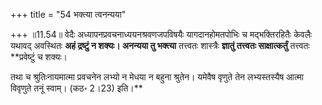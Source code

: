 +++
title = "54 भक्त्या त्वनन्यया"

+++
॥11.54॥ वेदैः अध्यापनप्रवचनाध्ययनश्रवणजपविषयैः यागदानहोमतपोभिः च
मद्भक्तिरहितैः केवलैः यथावद् अवस्थितः **अहं द्रष्टुं न शक्यः। अनन्यया तु
भक्त्या** तत्त्वतः शास्त्रैः **ज्ञातुं तत्त्वतः साक्षात्कर्तुं**
तत्त्वतः **प्रवेष्टुं च शक्यः।  
  
तथा च श्रुतिःनायमात्मा प्रवचनेन लभ्यो न मेधया न बहुना श्रुतेन। यमेवैष
वृणुते तेन लभ्यस्तस्यैष आत्मा विवृणुते तनूं स्वाम्। (कठ॰ 2।23) इति।**
